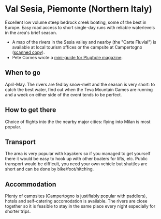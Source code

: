 Val Sesia, Piemonte (Northern Italy)
====================================

Excellent low volume steep bedrock creek boating, some of the best in Europe. Easy road access to short single-day runs with reliable waterlevels in the area's brief season.

  * A map of the rivers in the Sesia valley and nearby (the "Carte Fluvial") is available at local tourism offices or the campsite at Campertogno ([scanned copy](./asset/val-sesia/turismo-mappa-del-fiume-sesia.pdf)).
  * Pete Cornes wrote a [mini-guide for Plughole magazine](./asset/val-sesia/piemonte-plughole.pdf).

When to go
----------

April-May. The rivers are fed by snow-melt and the season is very short: to catch the best water, find out when the Teva Mountain Games are running and a week on either side of the event tends to be perfect.

How to get there
----------------

Choice of flights into the the nearby major cities: flying into Milan is most popular.

Transport
---------

The area is very popular with kayakers so if you managed to get yourself there it would be easy to hook up with other boaters for lifts, etc. Public transport would be difficult, you need your own vehicle but shuttles are short and can be done by bike/foot/hitching.

Accommodation
-------------

Plenty of campsites (Campertogno is justifiably popular with paddlers), hotels and self-catering accomodation is available. The rivers are close together so it is feasible to stay in the same place every night especially for shorter trips.



